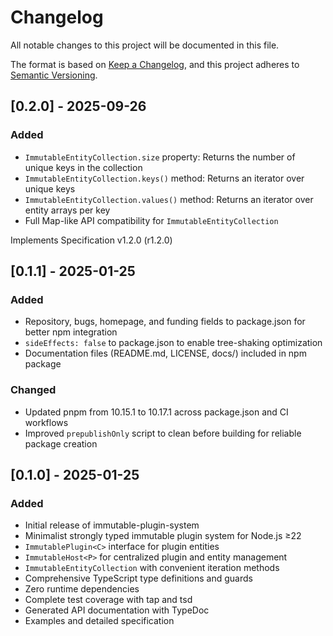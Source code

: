 # Changelog

All notable changes to this project will be documented in this file.

The format is based on [Keep a Changelog](https://keepachangelog.com/en/1.0.0/),
and this project adheres to
[Semantic Versioning](https://semver.org/spec/v2.0.0.html).

## [0.2.0] - 2025-09-26

### Added

- `ImmutableEntityCollection.size` property: Returns the number of unique keys
  in the collection
- `ImmutableEntityCollection.keys()` method: Returns an iterator over unique
  keys
- `ImmutableEntityCollection.values()` method: Returns an iterator over entity
  arrays per key
- Full Map-like API compatibility for `ImmutableEntityCollection`

Implements Specification v1.2.0 (r1.2.0)

## [0.1.1] - 2025-01-25

### Added

- Repository, bugs, homepage, and funding fields to package.json for better npm
  integration
- `sideEffects: false` to package.json to enable tree-shaking optimization
- Documentation files (README.md, LICENSE, docs/) included in npm package

### Changed

- Updated pnpm from 10.15.1 to 10.17.1 across package.json and CI workflows
- Improved `prepublishOnly` script to clean before building for reliable package
  creation

## [0.1.0] - 2025-01-25

### Added

- Initial release of immutable-plugin-system
- Minimalist strongly typed immutable plugin system for Node.js ≥22
- `ImmutablePlugin<C>` interface for plugin entities
- `ImmutableHost<P>` for centralized plugin and entity management
- `ImmutableEntityCollection` with convenient iteration methods
- Comprehensive TypeScript type definitions and guards
- Zero runtime dependencies
- Complete test coverage with tap and tsd
- Generated API documentation with TypeDoc
- Examples and detailed specification
